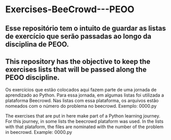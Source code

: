 # Exercises-BeeCrowd---PEOO
## Esse repositório tem o intuito de guardar as listas de exercício que serão passadas ao longo da disciplina de PEOO. 
## This repository has the objective to keep the exercises lists that will be passed along the PEOO discipline.

Os exercícios que estão colocados aqui fazem parte de uma jornada de aprendizado ao Python. Para essa jornada, em algumas listas foi utilizada a plataforma Beecrowd. Nas listas com essa plataforma, os arquivos estão nomeados com o número do problema no beecrowd. Exemplo: 0000.py

The exercises that are put in here make part of a Python learning journey. For this journey, in some lists the beecrowd plataform was used. In the lists with that plataform, the files are nominated with the number of the problem in beecrowd. Example: 0000.py
